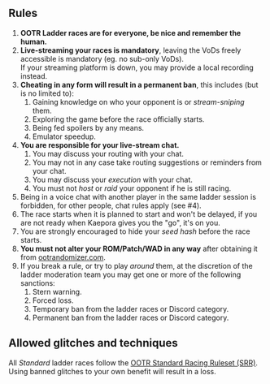 ## Rules
1. **OOTR Ladder races are for everyone, be nice and remember the human.**
2. **Live-streaming your races is mandatory**, leaving the VoDs freely
   accessible is mandatory (eg. no sub-only VoDs).  
   If your streaming platform is down, you may provide a local recording
   instead.
3. **Cheating in any form will result in a permanent ban**, this includes (but is
   no limited to):
    1. Gaining knowledge on who your opponent is or _stream-sniping_ them.
    2. Exploring the game before the race officially starts.
    3. Being fed spoilers by any means.
    4. Emulator speedup.
4. **You are responsible for your live-stream chat.**
    1. You may discuss your routing with your chat.
    2. You may not in any case take routing suggestions or reminders from your chat.
    3. You may discuss your _execution_ with your chat.
    4. You must not _host_ or _raid_ your opponent if he is still racing.
5. Being in a voice chat with another player in the same ladder session is
   forbidden, for other people, chat rules apply (see #4).
6. The race starts when it is planned to start and won't be delayed, if you are
   not ready when Kaepora gives you the "go", it's on you.
7. You are strongly encouraged to hide your _seed hash_ before the race starts.
8. **You must not alter your ROM/Patch/WAD in any way** after obtaining it from
   [ootrandomizer.com][1].
9. If you break a rule, or try to play _around_ them, at the discretion of the
   ladder moderation team you may get one or more of the following sanctions:
    1. Stern warning.
    2. Forced loss.
    3. Temporary ban from the ladder races or Discord category.
    4. Permanent ban from the ladder races or Discord category.

[1]: https://ootrandomizer.com

## Allowed glitches and techniques
All _Standard_ ladder races follow the [OOTR Standard Racing Ruleset (SRR)][2].  
Using banned glitches to your own benefit will result in a loss.

[2]: https://wiki.ootrandomizer.com/index.php?title=Standard

